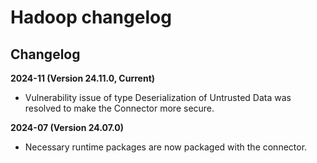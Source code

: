 # Hadoop changelog 

<head>
  <meta name="guidename" content="Integration"/>
  <meta name="context" content="GUID-9984820a-0bfd-460d-a6a9-ed096211c861"/>
</head>

## Changelog

**2024-11 (Version 24.11.0, Current)**

- Vulnerability issue of type Deserialization of Untrusted Data was resolved to make the Connector more secure.

**2024-07 (Version 24.07.0)**

- Necessary runtime packages are now packaged with the connector.